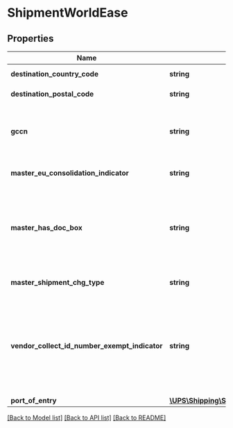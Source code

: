 # ShipmentWorldEase

## Properties
Name | Type | Description | Notes
------------ | ------------- | ------------- | -------------
**destination_country_code** | **string** | The final destination country code. | 
**destination_postal_code** | **string** | The final destination postal code. | [optional] 
**gccn** | **string** | The Global Consolidation Clearance Number(GCCN) generated for the master shipment. This is required for child shipment. | [optional] 
**master_eu_consolidation_indicator** | **string** | 1 indicates a Master Consolidation request for the European Union. | [optional] 
**master_has_doc_box** | **string** | This field is a flag to indicate if the request is a master shipment. This is required for Master shipment only. If MasterHasDocBox is \&quot;0\&quot; then request is considered a master shipment. | [optional] 
**master_shipment_chg_type** | **string** | Code that indicates how shipping charges will be paid.  | Code  | Name                | Description:                                                              | | :--:  | :--                 | :--                                                                       | | CAF   | Cost And Freight    | Shipper pays to point of import, conignee pays balance.                   | | COL   | Freight Collect     | Consignee (with valid UPS account) pays all shipping charges              | | DDP   | Delivered Duty Paid | Shipper pays shipping and duty, consignee pays the Value Added Tax (VAT)  | | FOB   | Free On Board       | Shipper pays to point to export, consignee pays balance                   | | PRE   | Prepaid             | Shipper pays all shipping charges                                         | | SDT   | Free Domicile       | Child Shipper pays for shipping, duities and taxes                        | | 
**vendor_collect_id_number_exempt_indicator** | **string** | This field indicates if VendorCollectIDTypeCode and VendorCollectIDNumber should be exempt from validation. \&quot;0\&quot; indicates VendorCollectIDTypeCode and VendorCollectIDNumber fields are required. | [optional] 
**port_of_entry** | [**\UPS\Shipping\Shipping\ShipmentWorldEasePortOfEntry**](ShipmentWorldEasePortOfEntry.md) |  | 

[[Back to Model list]](../../README.md#documentation-for-models) [[Back to API list]](../../README.md#documentation-for-api-endpoints) [[Back to README]](../../README.md)

